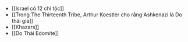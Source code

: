 - [[Israel có 12 chi tộc]]
- [[Trong The Thirteenth Tribe, Arthur Koestler cho rằng Ashkenazi là Do thái giả]]
- [[Khazars]]
- [[Do Thái Edomite]]
